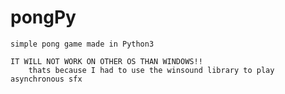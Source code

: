 # pongPy
    simple pong game made in Python3

    IT WILL NOT WORK ON OTHER OS THAN WINDOWS!!
        thats because I had to use the winsound library to play asynchronous sfx



